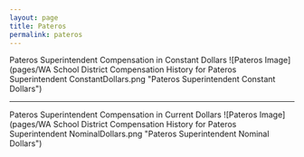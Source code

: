 ```yaml
---
layout: page
title: Pateros
permalink: pateros
---
```



Pateros Superintendent Compensation in Constant Dollars
![Pateros Image](pages/WA School District Compensation History for Pateros Superintendent ConstantDollars.png "Pateros Superintendent Constant Dollars")
___

Pateros Superintendent Compensation in Current Dollars
![Pateros Image](pages/WA School District Compensation History for Pateros Superintendent NominalDollars.png "Pateros Superintendent Nominal Dollars")